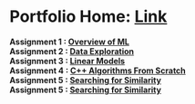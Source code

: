 # Portfolio Home: [Link](https://coltonxan.github.io/Class_Portfolio/)  
**Assignment 1 : [Overview of ML](https://coltonxan.github.io/Class_Portfolio/demo/2023/01/27/first-post.html)**    
**Assignment 2 : [Data Exploration](https://coltonxan.github.io/Class_Portfolio/demo/2023/02/04/data-exploration.html)**    
**Assignment 3 : [Linear Models](https://coltonxan.github.io/Class_Portfolio/demo/2023/02/17/linear-models.html)**    
**Assignment 4 : [C++ Algorithms From Scratch](https://coltonxan.github.io/Class_Portfolio/demo/2023/03/04/c++_algorithms_from_scratch.html)**    
**Assignment 5 : [Searching for Similarity](https://coltonxan.github.io/Class_Portfolio/demo/2023/03/24/searching_for_similarity.html)**    
**Assignment 5 : [Searching for Similarity](https://coltonxan.github.io/Class_Portfolio/demo/2023/04/06/ml-with-sklearn.html)**    
